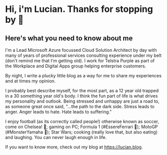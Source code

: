 # Hi, i'm Lucian. Thanks for stopping by 👋
## Here's what you need to know about me

I'm a Lead Microsoft Azure focussed Cloud Solution Architect by day with many of years of professional services consulting experience under my belt (don't remind me that I'm getting old). I work for Telstra Purple as part of the Workplace and Digital Apps group helping enterprise customers.

By night, I write a plucky little blog as a way for me to share my experiences and at times my opinion.

I probably best describe myself, for the most part, as a 12 year old trapped in a 30 something year old's body. I think the fun part of life is what drives my personality and outlook. Being stressed and unhappy are just a road to, as someone great once said, "…the path to the dark side. Stress leads to anger. Anger leads to hate. Hate leads to suffering."

I enjoy football (as its correctly called people!) otherwise known as soccer, come on Chelsea! 🔵; gaming on PC; Formula 1 (#EssereFerrari 🔴); MotoGP (#MonsterYamaha 🔵); Star Wars; cooking (really love that, but also eating) and laughing. You can never laugh enough in life.

If you want to know more, check out my blog at https://lucian.blog. 
